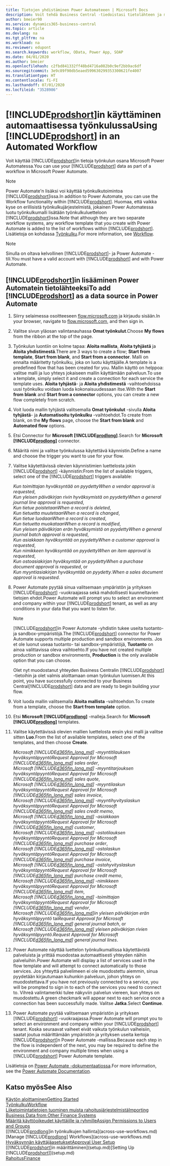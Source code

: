 ```yaml
---
title: Tietojen yhdistäminen Power Automateeen | Microsoft Docs
description: Voit tehdä Business Central -tiedoistasi tietolähteen ja määrittää verkkopalveluidesi OData-osoitteen, jolla rakennat automaattisen työkulun.
author: bmeier90
ms.service: dynamics365-business-central
ms.topic: article
ms.devlang: na
ms.tgt_pltfrm: na
ms.workload: na
ms.reviewer: edupont
ms.search.keywords: workflow, OData, Power App, SOAP
ms.date: 04/01/2020
ms.author: bmeier
ms.openlocfilehash: c2fbd841332ff48bd4716a082b0c9ef2bb9ac6df
ms.sourcegitcommit: 3e9c89f90db5eaed599630299353300621fe4007
ms.translationtype: HT
ms.contentlocale: fi-FI
ms.lasthandoff: 07/01/2020
ms.locfileid: "3528986"
---
```

# <a name="using-prodshort-in-an-automated-workflow"></a><span data-ttu-id="49a28-103">[!INCLUDE[prodshort](includes/prodshort.md)]in käyttäminen automaattisessa työnkulussa</span><span class="sxs-lookup"><span data-stu-id="49a28-103">Using [!INCLUDE[prodshort](includes/prodshort.md)] in an Automated Workflow</span></span>

<span data-ttu-id="49a28-104">Voit käyttää [!INCLUDE[prodshort](includes/prodshort.md)]in tietoja työnkulun osana Microsoft Power Automatessa.</span><span class="sxs-lookup"><span data-stu-id="49a28-104">You can use your [!INCLUDE[prodshort](includes/prodshort.md)] data as part of a workflow in Microsoft Power Automate.</span></span>

> [!NOTE]
> <span data-ttu-id="49a28-105">Power Automate'n lisäksi voi käyttää työnkulkutoimintoa [!INCLUDE[prodshort](includes/prodshort.md)]issa.</span><span class="sxs-lookup"><span data-stu-id="49a28-105">In addition to Power Automate, you can use the Workflow functionality within [!INCLUDE[prodshort](includes/prodshort.md)].</span></span> <span data-ttu-id="49a28-106">Huomaa, että vaikka kyse on erillisistä työnkulkujärjestelmistä, jokainen Power Automatessa luotu työnkulkumalli lisätään työnkulkuluetteloon [!INCLUDE[prodshort](includes/prodshort.md)]issa.</span><span class="sxs-lookup"><span data-stu-id="49a28-106">Note that although they are two separate workflow systems, any workflow template that you create with Power Automate is added to the list of workflows  within [!INCLUDE[prodshort](includes/prodshort.md)].</span></span> <span data-ttu-id="49a28-107">Lisätietoja on kohdassa [Työnkulku](across-workflow.md).</span><span class="sxs-lookup"><span data-stu-id="49a28-107">For more information, see [Workflow](across-workflow.md).</span></span>  

> [!NOTE]  
> <span data-ttu-id="49a28-108">Sinulla on oltava kelvollinen [!INCLUDE[prodshort](includes/prodshort.md)]- ja Power Automate -tili.</span><span class="sxs-lookup"><span data-stu-id="49a28-108">You must have a valid account with [!INCLUDE[prodshort](includes/prodshort.md)] and with Power Automate.</span></span>  

## <a name="to-add-prodshort-as-a-data-source-in-power-automate"></a><span data-ttu-id="49a28-109">[!INCLUDE[prodshort](includes/prodshort.md)]in lisääminen Power Automatein tietolähteeksi</span><span class="sxs-lookup"><span data-stu-id="49a28-109">To add [!INCLUDE[prodshort](includes/prodshort.md)] as a data source in Power Automate</span></span>

1. <span data-ttu-id="49a28-110">Siirry selaimessa osoitteeseen [flow.microsoft.com](https://flow.microsoft.com) ja kirjaudu sisään.</span><span class="sxs-lookup"><span data-stu-id="49a28-110">In your browser, navigate to [flow.microsoft.com](https://flow.microsoft.com), and then sign in.</span></span>
2. <span data-ttu-id="49a28-111">Valitse sivun yläosan valintanauhassa **Omat työnkulut**.</span><span class="sxs-lookup"><span data-stu-id="49a28-111">Choose **My flows** from the ribbon at the top of the page.</span></span>
3. <span data-ttu-id="49a28-112">Työnkulun luontiin on kolme tapaa: **Aloita mallista**, **Aloita tyhjästä** ja **Aloita yhdistimestä**.</span><span class="sxs-lookup"><span data-stu-id="49a28-112">There are 3 ways to create a flow; **Start from template**, **Start from blank**, and **Start from a connector**.</span></span> <span data-ttu-id="49a28-113">Malli on ennalta määritetty työnkulku, joka on luotu käyttäjälle.</span><span class="sxs-lookup"><span data-stu-id="49a28-113">A template is a predefined flow that has been created for you.</span></span> <span data-ttu-id="49a28-114">Mallin käyttö on helppoa: valitse malli ja luo yhteys jokaiseen mallin käyttämään palveluun.</span><span class="sxs-lookup"><span data-stu-id="49a28-114">To use a template, simply select it and create a connection for each service the template uses.</span></span> <span data-ttu-id="49a28-115">**Aloita tyhjästä**- ja **Aloita yhdistimestä** -vaihtoehdoissa uusi työnkulku voidaan luoda kokonaisuudessaan itse.</span><span class="sxs-lookup"><span data-stu-id="49a28-115">With the **Start from blank** and **Start from a connector** options, you can create a new flow completely from scratch.</span></span>
4. <span data-ttu-id="49a28-116">Voit luoda mallin tyhjästä valitsemalla **Omat työnkulut** -sivulla **Aloita tyhjästä**- ja **Automatisoitu työnkulku** -vaihtoehdot.</span><span class="sxs-lookup"><span data-stu-id="49a28-116">To create from blank, on the **My flows** page, choose the **Start from blank** and **Automated flow** options.</span></span>
5. <span data-ttu-id="49a28-117">Etsi Connector for **Microsoft [!INCLUDE[prodlong](includes/prodlong.md)]**.</span><span class="sxs-lookup"><span data-stu-id="49a28-117">Search for **Microsoft [!INCLUDE[prodlong](includes/prodlong.md)]** connector.</span></span>
6. <span data-ttu-id="49a28-118">Määritä nimi ja valitse työnkulussa käytettävä käynnistin.</span><span class="sxs-lookup"><span data-stu-id="49a28-118">Define a name and choose the trigger you want to use for your flow.</span></span>
7. <span data-ttu-id="49a28-119">Valitse käytettävissä olevien käynnistimien luettelosta jokin [!INCLUDE[prodshort](includes/prodshort.md)] -käynnistin:</span><span class="sxs-lookup"><span data-stu-id="49a28-119">From the list of available triggers, select one of the [!INCLUDE[prodshort](includes/prodshort.md)] triggers available:</span></span>  

    <span data-ttu-id="49a28-120">*Kun toimittajan hyväksyntää on pyydetty*</span><span class="sxs-lookup"><span data-stu-id="49a28-120">*When a vendor approval is requested*,</span></span>  
    <span data-ttu-id="49a28-121">*Kun yleisen päiväkirjan rivin hyväksymistä on pyydetty*</span><span class="sxs-lookup"><span data-stu-id="49a28-121">*When a general journal line approval is requested*,</span></span>  
    <span data-ttu-id="49a28-122">*Kun tietue poistetaan*</span><span class="sxs-lookup"><span data-stu-id="49a28-122">*When a record is deleted*,</span></span>  
    <span data-ttu-id="49a28-123">*Kun tietuetta muutetaan*</span><span class="sxs-lookup"><span data-stu-id="49a28-123">*When a record is changed*,</span></span>  
    <span data-ttu-id="49a28-124">*Kun tietue luodaan*</span><span class="sxs-lookup"><span data-stu-id="49a28-124">*When a record is created*,</span></span>  
    <span data-ttu-id="49a28-125">*Kun tietuetta muokataan*</span><span class="sxs-lookup"><span data-stu-id="49a28-125">*When a record is modified*,</span></span>  
    <span data-ttu-id="49a28-126">*Kun yleisen päiväkirjan erän hyväksymistä on pyydetty*</span><span class="sxs-lookup"><span data-stu-id="49a28-126">*When a general journal batch approval is requested*,</span></span>  
    <span data-ttu-id="49a28-127">*Kun asiakkaan hyväksyntää on pyydetty*</span><span class="sxs-lookup"><span data-stu-id="49a28-127">*When a customer approval is requested*,</span></span>  
    <span data-ttu-id="49a28-128">*Kun nimikkeen hyväksyntää on pyydetty*</span><span class="sxs-lookup"><span data-stu-id="49a28-128">*When an item approval is requested*,</span></span>  
    <span data-ttu-id="49a28-129">*Kun ostoasiakirjan hyväksyntää on pyydetty*</span><span class="sxs-lookup"><span data-stu-id="49a28-129">*When a purchase document approval is requested*, or</span></span>  
    <span data-ttu-id="49a28-130">*Kun myyntiasiakirjan hyväksyntää on pyydetty*.</span><span class="sxs-lookup"><span data-stu-id="49a28-130">*When a sales document approval is requested*.</span></span>

8. <span data-ttu-id="49a28-131">Power Automate pyytää sinua valitsemaan ympäristön ja yrityksen [!INCLUDE[prodshort](includes/prodshort.md)] -vuokraajassa sekä mahdollisesti kuunneltavien tietojen ehdot.</span><span class="sxs-lookup"><span data-stu-id="49a28-131">Power Automate will prompt you to select an environment and company within your [!INCLUDE[prodshort](includes/prodshort.md)] tenant, as well as any conditions in your data that you want to listen for.</span></span>

    > [!NOTE]
    > <span data-ttu-id="49a28-132">[!INCLUDE[prodshort](includes/prodshort.md)]in Power Automate -yhdistin tukee useita tuotanto- ja sandbox-ympäristöjä.</span><span class="sxs-lookup"><span data-stu-id="49a28-132">The [!INCLUDE[prodshort](includes/prodshort.md)] connector for Power Automate supports multiple production and sandbox environments.</span></span> <span data-ttu-id="49a28-133">Jos et ole luonut useaa tuotanto- tai sandbox-ympäristöjä, **Tuotanto** on ainoa valittavissa oleva vaihtoehto.</span><span class="sxs-lookup"><span data-stu-id="49a28-133">If you have not created multiple production or sandbox environments, **Production** is the only available option that you can choose.</span></span>  

    <span data-ttu-id="49a28-134">Olet nyt muodostanut yhteyden Business Centralin [!INCLUDE[prodshort](includes/prodshort.md)] -tietoihin ja olet valmis aloittamaan oman työnkulun luomisen.</span><span class="sxs-lookup"><span data-stu-id="49a28-134">At this point, you have successfully connected to your Business Central[!INCLUDE[prodshort](includes/prodshort.md)] data and are ready to begin building your flow.</span></span>

9. <span data-ttu-id="49a28-135">Voit luoda mallin valitsemalla **Aloita mallista** -vaihtoehdon.</span><span class="sxs-lookup"><span data-stu-id="49a28-135">To create from a template, choose the **Start from template** option.</span></span>
10. <span data-ttu-id="49a28-136">Etsi **Microsoft [!INCLUDE[prodlong](includes/prodlong.md)]** -malleja.</span><span class="sxs-lookup"><span data-stu-id="49a28-136">Search for **Microsoft [!INCLUDE[prodlong](includes/prodlong.md)]** templates.</span></span>
11. <span data-ttu-id="49a28-137">Valitse käytettävissä olevien mallien luettelosta ensin yksi malli ja valitse sitten **Luo**.</span><span class="sxs-lookup"><span data-stu-id="49a28-137">From the list of available templates, select one of the templates, and then choose **Create**.</span></span>  

    <span data-ttu-id="49a28-138">*Microsoft [!INCLUDE[d365fin_long_md](includes/d365fin_long_md.md)] -myyntitilauksen hyväksyntäpyyntö*</span><span class="sxs-lookup"><span data-stu-id="49a28-138">*Request Approval for Microsoft [!INCLUDE[d365fin_long_md](includes/d365fin_long_md.md)] sales order*,</span></span>  
    <span data-ttu-id="49a28-139">*Microsoft [!INCLUDE[d365fin_long_md](includes/d365fin_long_md.md)] -myyntitarjouksen hyväksyntäpyyntö*</span><span class="sxs-lookup"><span data-stu-id="49a28-139">*Request Approval for Microsoft [!INCLUDE[d365fin_long_md](includes/d365fin_long_md.md)] sales quote*,</span></span>  
    <span data-ttu-id="49a28-140">*Microsoft [!INCLUDE[d365fin_long_md](includes/d365fin_long_md.md)] -myyntilaskun hyväksyntäpyyntö*</span><span class="sxs-lookup"><span data-stu-id="49a28-140">*Request Approval for Microsoft [!INCLUDE[d365fin_long_md](includes/d365fin_long_md.md)] sales invoice*,</span></span>  
    <span data-ttu-id="49a28-141">*Microsoft [!INCLUDE[d365fin_long_md](includes/d365fin_long_md.md)] -myyntihyvityslaskun hyväksyntäpyyntö*</span><span class="sxs-lookup"><span data-stu-id="49a28-141">*Request Approval for Microsoft [!INCLUDE[d365fin_long_md](includes/d365fin_long_md.md)] sales credit memo*,</span></span>  
    <span data-ttu-id="49a28-142">*Microsoft [!INCLUDE[d365fin_long_md](includes/d365fin_long_md.md)] -asiakkaan hyväksyntäpyyntö*</span><span class="sxs-lookup"><span data-stu-id="49a28-142">*Request Approval for Microsoft [!INCLUDE[d365fin_long_md](includes/d365fin_long_md.md)] customer*,</span></span>  
    <span data-ttu-id="49a28-143">*Microsoft [!INCLUDE[d365fin_long_md](includes/d365fin_long_md.md)] -ostotilauksen hyväksyntäpyyntö*</span><span class="sxs-lookup"><span data-stu-id="49a28-143">*Request Approval for Microsoft [!INCLUDE[d365fin_long_md](includes/d365fin_long_md.md)] purchase order*,</span></span>  
    <span data-ttu-id="49a28-144">*Microsoft [!INCLUDE[d365fin_long_md](includes/d365fin_long_md.md)] -ostolaskun hyväksyntäpyyntö*</span><span class="sxs-lookup"><span data-stu-id="49a28-144">*Request Approval for Microsoft [!INCLUDE[d365fin_long_md](includes/d365fin_long_md.md)] purchase invoice*,</span></span>  
    <span data-ttu-id="49a28-145">*Microsoft [!INCLUDE[d365fin_long_md](includes/d365fin_long_md.md)] -ostohyvityslaskun hyväksyntäpyyntö*</span><span class="sxs-lookup"><span data-stu-id="49a28-145">*Request Approval for Microsoft [!INCLUDE[d365fin_long_md](includes/d365fin_long_md.md)] purchase credit memo*,</span></span>  
    <span data-ttu-id="49a28-146">*Microsoft [!INCLUDE[d365fin_long_md](includes/d365fin_long_md.md)] -nimikkeen hyväksyntäpyyntö*</span><span class="sxs-lookup"><span data-stu-id="49a28-146">*Request Approval for Microsoft [!INCLUDE[d365fin_long_md](includes/d365fin_long_md.md)] item*,</span></span>  
    <span data-ttu-id="49a28-147">*Microsoft [!INCLUDE[d365fin_long_md](includes/d365fin_long_md.md)] -toimittajan hyväksyntäpyyntö*</span><span class="sxs-lookup"><span data-stu-id="49a28-147">*Request Approval for Microsoft [!INCLUDE[d365fin_long_md](includes/d365fin_long_md.md)] vendor*,</span></span>  
    <span data-ttu-id="49a28-148">*Microsoft [!INCLUDE[d365fin_long_md](includes/d365fin_long_md.md)]in yleisen päiväkirjan erän hyväksyntäpyyntö* tai</span><span class="sxs-lookup"><span data-stu-id="49a28-148">*Request Approval for Microsoft [!INCLUDE[d365fin_long_md](includes/d365fin_long_md.md)] general journal batch*, or</span></span>    
    <span data-ttu-id="49a28-149">*Microsoft [!INCLUDE[d365fin_long_md](includes/d365fin_long_md.md)] yleisen päiväkirjan rivien hyväksyntäpyyntö*.</span><span class="sxs-lookup"><span data-stu-id="49a28-149">*Request Approval for Microsoft [!INCLUDE[d365fin_long_md](includes/d365fin_long_md.md)] general journal lines*.</span></span>  
12. <span data-ttu-id="49a28-150">Power Automate näyttää luettelon työnkulkumallissa käytettävistä palveluista ja yrittää muodostaa automaattisesti yhteyden näihin palveluihin.</span><span class="sxs-lookup"><span data-stu-id="49a28-150">Power Automate will display a list of services used in the flow template and will attempt to connect automatically to those services.</span></span> <span data-ttu-id="49a28-151">Jos yhteyttä palvelimeen ei ole muodostettu aiemmin, sinua pyydetään kirjautumaan kuhunkin palveluun, johon yhteys on muodostettava.</span><span class="sxs-lookup"><span data-stu-id="49a28-151">If you have not previously connected to a service, you will be prompted to sign in to each of the services you need to connect to.</span></span> <span data-ttu-id="49a28-152">Vihreä valintamerkki tulee näkyviin palvelun viereen, kun yhteys on muodostettu.</span><span class="sxs-lookup"><span data-stu-id="49a28-152">A green checkmark will appear next to each service once a connection has been successfully made.</span></span> <span data-ttu-id="49a28-153">Valitse **Jatka**.</span><span class="sxs-lookup"><span data-stu-id="49a28-153">Select **Continue**.</span></span>
13. <span data-ttu-id="49a28-154">Power Automate pyytää valitsemaan ympäristön ja yrityksen [!INCLUDE[prodshort](includes/prodshort.md)] -vuokraajassa.</span><span class="sxs-lookup"><span data-stu-id="49a28-154">Power Automate will prompt you to select an environment and company within your [!INCLUDE[prodshort](includes/prodshort.md)] tenant.</span></span> <span data-ttu-id="49a28-155">Koska seuraavat vaiheet eivät vaikuta työnkulun vaiheisiin, saatat joutua määrittämään ympäristön ja yrityksen useita kertoja [!INCLUDE[prodshort](includes/prodshort.md)]n Power Automate -mallissa.</span><span class="sxs-lookup"><span data-stu-id="49a28-155">Because each step in the flow is independent of the next, you may be required to define the environment and company multiple times when using a [!INCLUDE[prodshort](includes/prodshort.md)] Power Automate template.</span></span>

<span data-ttu-id="49a28-156">Lisätietoja on [Power Automate -dokumentaatiossa](/power-automate/getting-started).</span><span class="sxs-lookup"><span data-stu-id="49a28-156">For more information, see the [Power Automate Documentation](/power-automate/getting-started).</span></span>

## <a name="see-also"></a><span data-ttu-id="49a28-157">Katso myös</span><span class="sxs-lookup"><span data-stu-id="49a28-157">See Also</span></span>

[<span data-ttu-id="49a28-158">Käytön aloittaminen</span><span class="sxs-lookup"><span data-stu-id="49a28-158">Getting Started</span></span>](product-get-started.md)  
[<span data-ttu-id="49a28-159">Työnkulku</span><span class="sxs-lookup"><span data-stu-id="49a28-159">Workflow</span></span>](across-workflow.md)  
[<span data-ttu-id="49a28-160">Liiketoimintatietojen tuominen muista rahoitusjärjestelmistä</span><span class="sxs-lookup"><span data-stu-id="49a28-160">Importing Business Data from Other Finance Systems</span></span>](across-import-data-configuration-packages.md)  
[<span data-ttu-id="49a28-161">Määritä käyttöoikeudet käyttäjille ja ryhmille</span><span class="sxs-lookup"><span data-stu-id="49a28-161">Assign Permissions to Users and Groups</span></span>](ui-define-granular-permissions.md)  
<span data-ttu-id="49a28-162">[[!INCLUDE[prodlong](includes/prodlong.md)]in työnkulkujen hallinta](across-use-workflows.md)</span><span class="sxs-lookup"><span data-stu-id="49a28-162">[Manage [!INCLUDE[prodlong](includes/prodlong.md)] Workflows](across-use-workflows.md)</span></span>  
[<span data-ttu-id="49a28-163">Hyväksynnän käyttäjäasetukset</span><span class="sxs-lookup"><span data-stu-id="49a28-163">Approval User Setup</span></span>](across-how-to-set-up-approval-users.md)  
<span data-ttu-id="49a28-164">[[!INCLUDE[prodshort](includes/prodshort.md)]in määrittäminen](setup.md)</span><span class="sxs-lookup"><span data-stu-id="49a28-164">[Setting Up [!INCLUDE[prodshort](includes/prodshort.md)]](setup.md)</span></span>  
[<span data-ttu-id="49a28-165">Rahoitus</span><span class="sxs-lookup"><span data-stu-id="49a28-165">Finance</span></span>](finance.md)  
